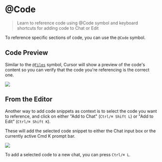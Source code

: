 # @Code

> Learn to reference code using @Code symbol and keyboard shortcuts for adding code to Chat or Edit

To reference specific sections of code, you can use the `@Code` symbol.

## Code Preview

Similar to the [`@Files`](/context/@-symbols/@-files) symbol, Cursor will show a preview of the code's content so you can verify that the code you're referencing is the correct one.

<Frame>
  <img src="https://mintlify.s3.us-west-1.amazonaws.com/cursor/images/context/@code.png" />
</Frame>

## From the Editor

Another way to add code snippets as context is to select the code you want to reference, and click on either "Add to Chat" (`Ctrl/⌘ Shift L`) or "Add to Edit" (`Ctrl/⌘ Shift K`).

These will add the selected code snippet to either the Chat input box or the currently active Cmd K prompt bar.

<Frame>
  <img src="https://mintlify.s3.us-west-1.amazonaws.com/cursor/images/context/@code-select.png" />
</Frame>

To add a selected code to a new chat, you can press `Ctrl/⌘ L`.
